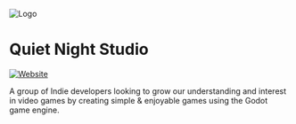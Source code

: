 ![Logo](https://www.quietnightstudio.com/img/logo_circle_hue001ce9f6f92103d1e55e98827495cf7_84879_288x288_fill_box_smart1_3.png)


# Quiet Night Studio
[![Website](https://img.shields.io/website?url=https%3A%2F%2Fquietnightstudio.com)](https://quietnightstudio.com)

A group of Indie developers looking to grow our understanding and interest in video games by creating simple & enjoyable games using the Godot game engine.
